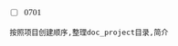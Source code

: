 <span  style="font-family: Simsun,serif; font-size: 15px; ">

- [ ] 0701
~~~
按照项目创建顺序,整理doc_project目录,简介
~~~

</span>